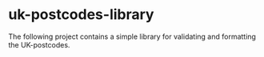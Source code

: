 # uk-postcodes-library
The following project contains a simple library for validating and formatting the UK-postcodes.
